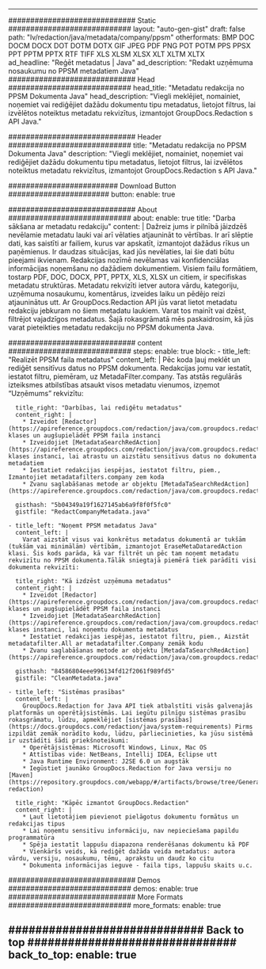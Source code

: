 
---
############################# Static ############################
layout: "auto-gen-gist" 
draft: false
path: "lv/redaction/java/metadata/company/ppsm"
otherformats: BMP DOC DOCM DOCX DOT DOTM DOTX GIF JPEG PDF PNG POT POTM PPS PPSX PPT PPTM PPTX RTF TIFF XLS XLSM XLSX XLT XLTM XLTX  
ad_headline: "Reģēt metadatus | Java"
ad_description: "Redakt uzņēmuma nosaukumu no PPSM metadatiem Java"
############################# Head ############################
head_title: "Metadatu redakcija no PPSM Dokumenta Java"
head_description: "Viegli meklējiet, nomainiet, noņemiet vai rediģējiet dažādu dokumentu tipu metadatus, lietojot filtrus, lai izvēlētos noteiktus metadatu rekvizītus, izmantojot GroupDocs.Redaction s API Java."

############################# Header ############################
title: "Metadatu redakcija no PPSM Dokumenta Java"
description: "Viegli meklējiet, nomainiet, noņemiet vai rediģējiet dažādu dokumentu tipu metadatus, lietojot filtrus, lai izvēlētos noteiktus metadatu rekvizītus, izmantojot GroupDocs.Redaction s API Java."

######################### Download Button #######################
button:
    enable: true

############################# About ############################
about:
    enable: true
    title: "Darba sākšana ar metadatu redakciju"
    content: |
        Dažreiz jums ir pilnībā jāizdzēš nevēlamie metadatu lauki vai arī vēlaties atjaunināt to vērtības. Ir arī slēptie dati, kas saistīti ar failiem, kurus var apskatīt, izmantojot dažādus rīkus un paņēmienus. Ir daudzas situācijas, kad jūs nevēlaties, lai šie dati būtu pieejami ikvienam. Redakcijas nozīmē nevēlamas vai konfidenciālas informācijas noņemšanu no dažādiem dokumentiem. Visiem failu formātiem, tostarp PDF, DOC, DOCX, PPT, PPTX, XLS, XLSX un citiem, ir specifiskas metadatu struktūras. Metadatu rekvizīti ietver autora vārdu, kategoriju, uzņēmuma nosaukumu, komentārus, izveides laiku un pēdējo reizi atjauninātus utt. Ar GroupDocs.Redaction API jūs varat lietot metadatu redakciju jebkuram no šiem metadatu laukiem. Varat tos mainīt vai dzēst, filtrējot vajadzīgos metadatus. Šajā rokasgrāmatā mēs paskaidrosim, kā jūs varat pieteikties metadatu redakciju no PPSM dokumenta Java.

############################# content ############################
steps:
    enable: true
    block:
    - title_left: "Realizēt PPSM faila metadatus"
      content_left: |
        Pēc koda ļauj meklēt un rediģēt sensitīvus datus no PPSM dokumenta. Redakcijas jomu var iestatīt, iestatot filtru, piemēram, uz MetadaFilter.company. Tas atstās regulārās izteiksmes atbilstības atsaukt visos metadatu vienumos, izņemot “Uzņēmums” rekvizītu: 

      title_right: "Darbības, lai rediģētu metadatus"
      content_right: |
        * Izveidot [Redactor](https://apireference.groupdocs.com/redaction/java/com.groupdocs.redaction/Redactor) klases un augšupielādēt PPSM faila instanci
        * Izveidojiet [MetadataSearchRedAction](https://apireference.groupdocs.com/redaction/java/com.groupdocs.redaction.redactions/MetadataSearchRedaction) klases instanci, lai atrastu un aizstātu sensitīvus datus no dokumenta metadatiem
        * Iestatiet redakcijas iespējas, iestatot filtru, piem., Izmantojiet metadatafilters.company zem koda
        * Zvanu saglabāšanas metode ar objektu [MetadaTaSearchRedAction](https://apireference.groupdocs.com/redaction/java/com.groupdocs.redaction.redactions/MetadataSearchRedaction) 

      gisthash: "5b04349a19f1627145ab6a9f8f0f5fc0"
      gistfile: "RedactCompanyMetadata.java"
      
    - title_left: "Noņemt PPSM metadatus Java"
      content_left: |
        Varat aizstāt visus vai konkrētus metadatus dokumentā ar tukšām (tukšām vai minimālām) vērtībām, izmantojot EraseMetaDataredAction klasi. Šis kods parāda, kā var filtrēt un pēc tam noņemt metadatu rekvizītu no PPSM dokumenta.Tālāk sniegtajā piemērā tiek parādīti visi dokumenta rekvizīti: 
        
      title_right: "Kā izdzēst uzņēmuma metadatus"
      content_right: |
        * Izveidot [Redactor](https://apireference.groupdocs.com/redaction/java/com.groupdocs.redaction/Redactor) klases un augšupielādēt PPSM faila instanci
        * Izveidojiet [MetadataSearchRedAction](https://apireference.groupdocs.com/redaction/java/com.groupdocs.redaction.redactions/MetadataSearchRedaction) klases instanci, lai noņemtu dokumenta metadatus
        * Iestatiet redakcijas iespējas, iestatot filtru, piem., Aizstāt metadatafilter.All ar metadatafilter.Company zemāk kodu
        * Zvanu saglabāšanas metode ar objektu [MetadaTaSearchRedAction](https://apireference.groupdocs.com/redaction/java/com.groupdocs.redaction.redactions/MetadataSearchRedaction) 
        
      gisthash: "84586804eee996134fd12f2061f989fd5"
      gistfile: "CleanMetadata.java"

    - title_left: "Sistēmas prasības"
      content_left: |
        GroupDocs.Redaction for Java API tiek atbalstīti visās galvenajās platformās un operētājsistēmās. Lai iegūtu pilnīgu sistēmas prasību rokasgrāmatu, lūdzu, apmeklējiet [sistēmas prasības](https://docs.groupdocs.com/redaction/java/system-requirements) Pirms izpildāt zemāk norādīto kodu, lūdzu, pārliecinieties, ka jūsu sistēmā ir uzstādīti šādi priekšnoteikumi:
        * Operētājsistēmas: Microsoft Windows, Linux, Mac OS
        * Attīstības vide: NetBeans, Intellij IDEA, Eclipse utt
        * Java Runtime Environment: J2SE 6.0 un augstāk
        * Iegūstiet jaunāko GroupDocs.Redaction for Java versiju no [Maven](https://repository.groupdocs.com/webapp/#/artifacts/browse/tree/General/repo/com/groupdocs/groupdocs-redaction)
        
      title_right: "Kāpēc izmantot GroupDocs.Redaction"
      content_right: |
        * Ļaut lietotājiem pievienot pielāgotus dokumentu formātus un redakcijas tipus
        * Lai noņemtu sensitīvu informāciju, nav nepieciešama papildu programmatūra
        * Spēja iestatīt lappušu diapazona renderēšanas dokumentu kā PDF
        * Vienkāršs veids, kā rediģēt dažāda veida metadatus: autora vārdu, versiju, nosaukumu, tēmu, aprakstu un daudz ko citu
        * Dokumenta informācijas ieguve - faila tips, lappušu skaits u.c.
        

############################# Demos ############################
demos:
    enable: true
############################# More Formats ############################
more_formats:
    enable: true

############################# Back to top ###############################
back_to_top:
    enable: true
---